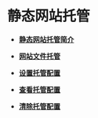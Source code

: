 # 静态网站托管<a name="ZH-CN_TOPIC_0142815498"></a>

-   **[静态网站托管简介](静态网站托管简介.md)**  

-   **[网站文件托管](网站文件托管.md)**  

-   **[设置托管配置](设置托管配置.md)**  

-   **[查看托管配置](查看托管配置.md)**  

-   **[清除托管配置](清除托管配置.md)**  


